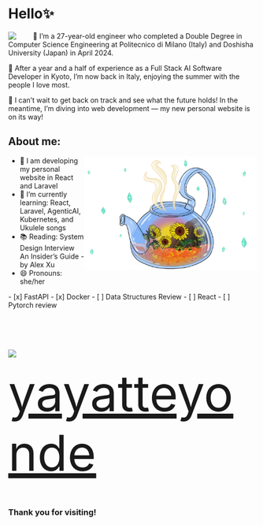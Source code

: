# Hello✨
<body>
<div>
<img align="left" src="https://c.tenor.com/cXlrPENTVkEAAAAj/chika-dance.gif" width="50px">
🌸 I’m a 27-year-old engineer who completed a Double Degree in Computer Science Engineering at Politecnico di Milano (Italy) and Doshisha University (Japan) in April 2024.

🌼 After a year and a half of experience as a Full Stack AI Software Developer in Kyoto, I’m now back in Italy, enjoying the summer with the people I love most.

🌷 I can’t wait to get back on track and see what the future holds! In the meantime, I’m diving into web development — my new personal website is on its way!
</div>
</body>

## About me:
<img align="right" src="https://github.com/YasminAwad/YasminAwad/blob/main/imgs/IMG_2528.PNG" width="350" /> 

- 🔭 I am developing my personal website in React and Laravel
- 🌱 I’m currently learning: React, Laravel, AgenticAI, Kubernetes, and Ukulele songs
- 📚 Reading: System Design Interview An Insider’s Guide - by Alex Xu
- 😄 Pronouns: she/her
<p></p>
<p></p>
- [x] FastAPI
- [x] Docker
- [ ] Data Structures Review
- [ ] React
- [ ] Pytorch review
<p></p>
<p align="left" style="font-size:50px;"> <img src="https://www.edigitalagency.com.au/wp-content/uploads/instagram-logo-png-cool-version-paint-brush-colours.png" width="35px"><a href="https://www.instagram.com/yayatteyonde/" style="font-size:100px;">yayatteyonde</a></p>

### Thank you for visiting!
